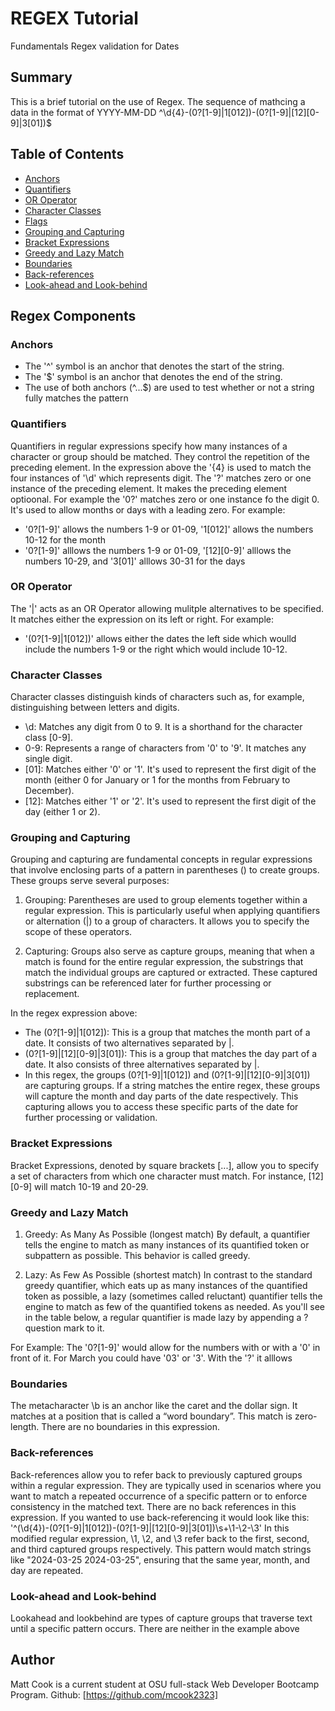 # REGEX Tutorial 

Fundamentals Regex validation for Dates

## Summary

This is a brief tutorial on the use of Regex. The sequence of mathcing a data in the format of YYYY-MM-DD ^\d{4}\-(0?[1-9]|1[012])\-(0?[1-9]|[12][0-9]|3[01])$

## Table of Contents

- [Anchors](#anchors)
- [Quantifiers](#quantifiers)
- [OR Operator](#or-operator)
- [Character Classes](#character-classes)
- [Flags](#flags)
- [Grouping and Capturing](#grouping-and-capturing)
- [Bracket Expressions](#bracket-expressions)
- [Greedy and Lazy Match](#greedy-and-lazy-match)
- [Boundaries](#boundaries)
- [Back-references](#back-references)
- [Look-ahead and Look-behind](#look-ahead-and-look-behind)

## Regex Components

### Anchors

* The '^' symbol is an anchor that denotes the start of the string. 
* The '$' symbol is an anchor that denotes the end of the string.
* The use of both anchors (^...$) are used to test whether or not a string fully matches the pattern


### Quantifiers

Quantifiers in regular expressions specify how many instances of a character or group should be matched. They control the repetition of the preceding element. In the expression above the '{4} is used to match the four instances of '\d' which represents digit. The '?' matches zero or one instance of the preceding element. It makes the preceding element optioonal. 
For example the '0?' matches zero or one instance fo the digit 0. It's used to allow months or days with a leading zero. 
For example: 
* '0?[1-9]' allows the numbers 1-9 or 01-09, '1[012]' allows the numbers 10-12 for the month
* '0?[1-9]' alllows the numbers 1-9 or 01-09, '[12][0-9]' alllows the numbers 10-29, and '3[01]' alllows 30-31 for the days


### OR Operator

The '|' acts as an OR Operator allowing mulitple alternatives to be specified. It  matches either the expression on its left or right.
For example:
* '(0?[1-9]|1[012])' allows either the dates the left side which woulld include the numbers 1-9 or the right which would include 10-12.

### Character Classes

Character classes distinguish kinds of characters such as, for example, distinguishing between letters and digits.
*  \d: Matches any digit from 0 to 9. It is a shorthand for the character class [0-9].
* 0-9: Represents a range of characters from '0' to '9'. It matches any single digit.
* [01]: Matches either '0' or '1'. It's used to represent the first digit of the month (either 0 for January or 1 for the months from February to December).
* [12]: Matches either '1' or '2'. It's used to represent the first digit of the day (either 1 or 2).

### Grouping and Capturing

Grouping and capturing are fundamental concepts in regular expressions that involve enclosing parts of a pattern in parentheses () to create groups. These groups serve several purposes:

1. Grouping: Parentheses are used to group elements together within a regular expression. This is particularly useful when applying quantifiers or alternation (|) to a group of characters. It allows you to specify the scope of these operators.

2. Capturing: Groups also serve as capture groups, meaning that when a match is found for the entire regular expression, the substrings that match the individual groups are captured or extracted. These captured substrings can be referenced later for further processing or replacement.

In the regex expression above:
* The (0?[1-9]|1[012]): This is a group that matches the month part of a date. It consists of two alternatives separated by |.
* (0?[1-9]|[12][0-9]|3[01]): This is a group that matches the day part of a date. It also consists of three alternatives separated by |.
* In this regex, the groups (0?[1-9]|1[012]) and (0?[1-9]|[12][0-9]|3[01]) are capturing groups. If a string matches the entire regex, these groups will capture the month and day parts of the date respectively. This capturing allows you to access these specific parts of the date for further processing or validation.

### Bracket Expressions

Bracket Expressions, denoted by square brackets [...], allow you to specify a set of characters from which one character must match. For instance, [12][0-9] will match 10-19 and 20-29.

### Greedy and Lazy Match
1. Greedy: As Many As Possible (longest match)
By default, a quantifier tells the engine to match as many instances of its quantified token or subpattern as possible. This behavior is called greedy.

2. Lazy: As Few As Possible (shortest match)
In contrast to the standard greedy quantifier, which eats up as many instances of the quantified token as possible, a lazy (sometimes called reluctant) quantifier tells the engine to match as few of the quantified tokens as needed. As you'll see in the table below, a regular quantifier is made lazy by appending a ? question mark to it.

For Example:
The '0?[1-9]' would allow for the numbers with or with a '0' in front of it. For March you could have '03'  or '3'. With the '?' it alllows 
### Boundaries

The metacharacter \b is an anchor like the caret and the dollar sign. It matches at a position that is called a “word boundary”. This match is zero-length.  There are no boundaries in this expression.

### Back-references


Back-references allow you to refer back to previously captured groups within a regular expression. They are typically used in scenarios where you want to match a repeated occurrence of a specific pattern or to enforce consistency in the matched text. There are no back references in this expression. If you wanted to use back-referencing it would look like this: 
'^(\d{4})\-(0?[1-9]|1[012])\-(0?[1-9]|[12][0-9]|3[01])\s+\1\-\2\-\3'
In this modified regular expression, \1, \2, and \3 refer back to the first, second, and third captured groups respectively. This pattern would match strings like "2024-03-25 2024-03-25", ensuring that the same year, month, and day are repeated.


### Look-ahead and Look-behind
 
Lookahead and lookbehind are types of capture groups that traverse text until a specific pattern occurs. There are neither in the example above

## Author

Matt Cook is a current student at OSU full-stack Web Developer Bootcamp Program. Github: [https://github.com/mcook2323]
